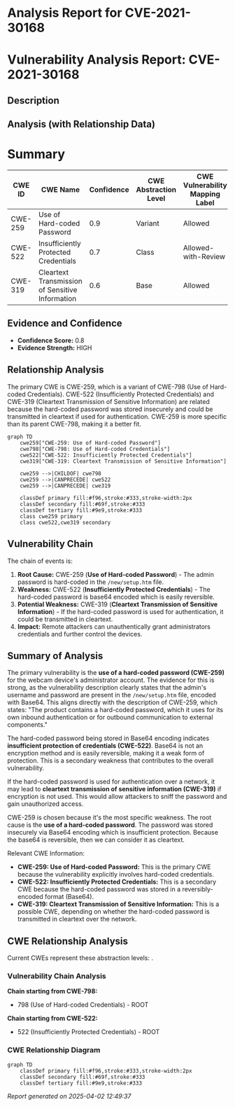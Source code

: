 # Analysis Report for CVE-2021-30168

# Vulnerability Analysis Report: CVE-2021-30168

## Description



## Analysis (with Relationship Data)

# Summary
| CWE ID | CWE Name | Confidence | CWE Abstraction Level | CWE Vulnerability Mapping Label | CWE-Vulnerability Mapping Notes |
|---|---|---|---|---|---|
| CWE-259 | Use of Hard-coded Password | 0.9 | Variant | Allowed | Primary CWE |
| CWE-522 | Insufficiently Protected Credentials | 0.7 | Class | Allowed-with-Review | Secondary Candidate |
| CWE-319 | Cleartext Transmission of Sensitive Information | 0.6 | Base | Allowed | Secondary Candidate |

## Evidence and Confidence

*   **Confidence Score:** 0.8
*   **Evidence Strength:** HIGH

## Relationship Analysis
The primary CWE is CWE-259, which is a variant of CWE-798 (Use of Hard-coded Credentials). CWE-522 (Insufficiently Protected Credentials) and CWE-319 (Cleartext Transmission of Sensitive Information) are related because the hard-coded password was stored insecurely and could be transmitted in cleartext if used for authentication. CWE-259 is more specific than its parent CWE-798, making it a better fit.

```mermaid
graph TD
    cwe259["CWE-259: Use of Hard-coded Password"]
    cwe798["CWE-798: Use of Hard-coded Credentials"]
    cwe522["CWE-522: Insufficiently Protected Credentials"]
    cwe319["CWE-319: Cleartext Transmission of Sensitive Information"]
    
    cwe259 -->|CHILDOF| cwe798
    cwe259 -->|CANPRECEDE| cwe522
    cwe259 -->|CANPRECEDE| cwe319
    
    classDef primary fill:#f96,stroke:#333,stroke-width:2px
    classDef secondary fill:#69f,stroke:#333
    classDef tertiary fill:#9e9,stroke:#333
    class cwe259 primary
    class cwe522,cwe319 secondary
```

## Vulnerability Chain
The chain of events is:
1.  **Root Cause:** CWE-259 (**Use of Hard-coded Password**) - The admin password is hard-coded in the `/new/setup.htm` file.
2.  **Weakness:** CWE-522 (**Insufficiently Protected Credentials**) - The hard-coded password is base64 encoded which is easily reversible.
3.  **Potential Weakness:** CWE-319 (**Cleartext Transmission of Sensitive Information**) - If the hard-coded password is used for authentication, it could be transmitted in cleartext.
4.  **Impact:** Remote attackers can unauthentically grant administrators credentials and further control the devices.

## Summary of Analysis
The primary vulnerability is the **use of a hard-coded password (CWE-259)** for the webcam device's administrator account. The evidence for this is strong, as the vulnerability description clearly states that the admin's username and password are present in the `/new/setup.htm` file, encoded with Base64. This aligns directly with the description of CWE-259, which states: "The product contains a hard-coded password, which it uses for its own inbound authentication or for outbound communication to external components."

The hard-coded password being stored in Base64 encoding indicates **insufficient protection of credentials (CWE-522)**. Base64 is not an encryption method and is easily reversible, making it a weak form of protection. This is a secondary weakness that contributes to the overall vulnerability.

If the hard-coded password is used for authentication over a network, it may lead to **cleartext transmission of sensitive information (CWE-319)** if encryption is not used. This would allow attackers to sniff the password and gain unauthorized access.

CWE-259 is chosen because it's the most specific weakness. The root cause is the **use of a hard-coded password**. The password was stored insecurely via Base64 encoding which is insufficient protection. Because the base64 is reversible, then we can consider it as cleartext. 

Relevant CWE Information:
- **CWE-259: Use of Hard-coded Password:** This is the primary CWE because the vulnerability explicitly involves hard-coded credentials.
- **CWE-522: Insufficiently Protected Credentials:** This is a secondary CWE because the hard-coded password was stored in a reversibly-encoded format (Base64).
- **CWE-319: Cleartext Transmission of Sensitive Information:** This is a possible CWE, depending on whether the hard-coded password is transmitted in cleartext over the network.


## CWE Relationship Analysis

Current CWEs represent these abstraction levels: .


### Vulnerability Chain Analysis

**Chain starting from CWE-798:**
- 798 (Use of Hard-coded Credentials) - ROOT


**Chain starting from CWE-522:**
- 522 (Insufficiently Protected Credentials) - ROOT



### CWE Relationship Diagram

```mermaid
graph TD
    classDef primary fill:#f96,stroke:#333,stroke-width:2px
    classDef secondary fill:#69f,stroke:#333
    classDef tertiary fill:#9e9,stroke:#333
```



*Report generated on 2025-04-02 12:49:37*
